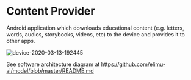 # Content Provider

Android application which downloads educational content (e.g. letters, words, audios, storybooks, videos, etc) to the 
device and provides it to other apps.

![device-2020-03-13-192445](https://user-images.githubusercontent.com/15718174/76617075-6c82d200-6560-11ea-867d-e46385017e03.png)

See software architecture diagram at https://github.com/elimu-ai/model/blob/master/README.md
